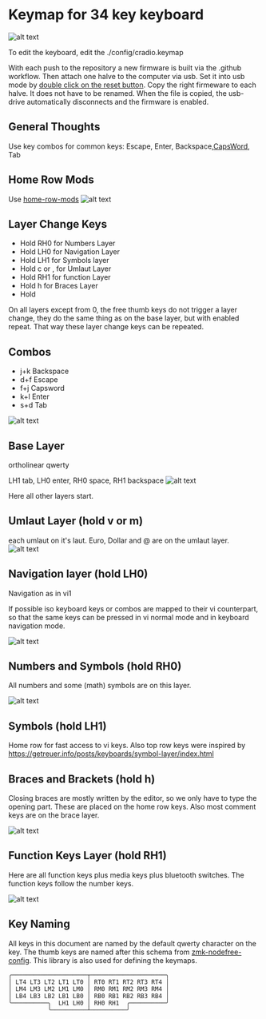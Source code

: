 # Keymap for 34 key keyboard
![alt text](resources/keyboard-layout-all-layers.png)

To edit the keyboard, edit the ./config/cradio.keymap

With each push to the repository a new firmware is built via the .github workflow. 
Then attach one halve to the computer via usb. Set it into usb mode by [double click on the reset button](https://zmk.dev/docs/user-setup#flashing-uf2-files). Copy the right firmeware to each halve. It does not have to be renamed. When the file is copied, the usb-drive automatically disconnects and the firmware is enabled.

## General Thoughts

Use key combos for common keys: Escape, Enter, Backspace,[CapsWord](https://zmk.dev/docs/behaviors/caps-word), Tab

## Home Row Mods
Use [home-row-mods](https://precondition.github.io/home-row-mods#gacs)
![alt text](resources/keyboard-layout-HomeRowMods.png)

## Layer Change Keys
* Hold RH0 for Numbers Layer 
* Hold LH0 for Navigation Layer
* Hold LH1 for Symbols layer
* Hold c or , for Umlaut Layer
* Hold RH1 for function Layer
* Hold h for Braces Layer
* Hold 

On all layers except from 0, the free thumb keys do not trigger a layer change, they do the same thing as on the base layer, but with enabled repeat. That way these layer change keys can be repeated.

## Combos
* j+k Backspace
* d+f Escape
* f+j Capsword
* k+l Enter
* s+d Tab

![alt text](resources/keyboard-layout-Combos.png)

## Base Layer
ortholinear qwerty

LH1 tab, LH0 enter, RH0 space, RH1 backspace 
![alt text](resources/keyboard-layout-Base.png)

Here all other layers start.

## Umlaut Layer (hold v or m)
each umlaut on it's laut.
Euro, Dollar and @ are on the umlaut layer.
![alt text](resources/keyboard-layout-Umlaute.png)

## Navigation layer (hold LH0)
Navigation as in vi1


If possible iso keyboard keys or combos are mapped to their vi counterpart, so that the same keys can be pressed in vi normal mode and in keyboard navigation mode.

![alt text](resources/keyboard-layout-Nav.png)

## Numbers and Symbols (hold RH0)
All numbers and some (math) symbols are on this layer. 

![alt text](resources/keyboard-layout-Num.png)

## Symbols (hold LH1)
Home row for fast access to vi keys.
Also top row keys were inspired by https://getreuer.info/posts/keyboards/symbol-layer/index.html


## Braces and Brackets (hold h)
Closing braces are mostly written by the editor, so we only have to type the opening part. These are placed on the home row keys.
Also most comment keys are on the brace layer.

![alt text](resources/keyboard-layout-Brace.png)

## Function Keys Layer (hold RH1)
Here are all function keys plus media keys plus bluetooth switches. The function keys follow the number keys.

![alt text](resources/keyboard-layout-Function.png)

## Key Naming
All keys in this document are named by the default qwerty character on the key. 
The thumb keys are named after this schema from [zmk-nodefree-config](https://github.com/urob/zmk-nodefree-config). This library is also used for defining the keymaps.
```
╭─────────────────────┬─────────────────────╮
│ LT4 LT3 LT2 LT1 LT0 │ RT0 RT1 RT2 RT3 RT4 │
│ LM4 LM3 LM2 LM1 LM0 │ RM0 RM1 RM2 RM3 RM4 │
│ LB4 LB3 LB2 LB1 LB0 │ RB0 RB1 RB2 RB3 RB4 │
╰──────────╮  LH1 LH0 │ RH0 RH1  ╭──────────╯
           ╰──────────┴──────────╯
```